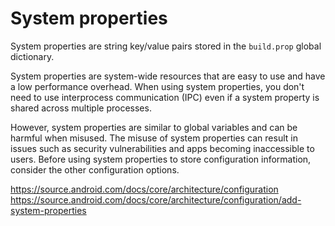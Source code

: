 # System properties
System properties are string key/value pairs stored in the `build.prop` global dictionary.

System properties are system-wide resources that are easy to use and have a low performance overhead. When using system properties, you don't need to use interprocess communication (IPC) even if a system property is shared across multiple processes.

However, system properties are similar to global variables and can be harmful when misused. The misuse of system properties can result in issues such as security vulnerabilities and apps becoming inaccessible to users. Before using system properties to store configuration information, consider the other configuration options.

https://source.android.com/docs/core/architecture/configuration
https://source.android.com/docs/core/architecture/configuration/add-system-properties